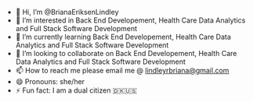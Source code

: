 - 👋 Hi, I’m @BrianaEriksenLindley
- 👀 I’m interested in Back End Developement, Health Care Data Analytics and Full Stack Software Development
- 🌱 I’m currently learning Back End Developement, Health Care Data Analytics and Full Stack Software Development
- 💞️ I’m looking to collaborate on Back End Developement, Health Care Data Analytics and Full Stack Software Development
- 📫 How to reach me please email me @ lindleyrbriana@gmail.com
- 😄 Pronouns: she/her
- ⚡ Fun fact: I am a dual citizen 🇩🇰🇺🇸

<!---
BrianaEriksenLindley/BrianaEriksenLindley is a ✨ special ✨ repository because its `README.md` (this file) appears on your GitHub profile.
You can click the Preview link to take a look at your changes.
--->
